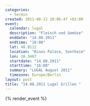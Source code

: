 ```yaml
--- 
categories: 
  - termin
created: 2011-08-12 18:06:47 +02:00
event: 
  calendar: lugal
  description: "Fleisch und Gemüse"
  enddate: "14.08.2011"
  endtime: "18:00"
  lat: 48.0112
  location: "Binos Palace, Sontheim"
  lon: 10.3467
  startdate: "14.08.2011"
  starttime: "16:00"
  summary: "LUGAL August 2011"
  timezone: Europe/Berlin
layout: post
title: "14.08.2011 Lugal Grillen "
---
```


{% render_event %}


